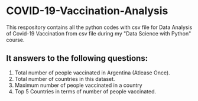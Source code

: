 # COVID-19-Vaccination-Analysis
This respository contains all the python codes with csv file for Data Analysis of Covid-19 Vaccination from csv file during my "Data Science with Python" course.

## It answers to the following questions:
1) Total number of people vaccinated in Argentina (Atlease Once).
2) Total number of countries in this dataset.
3) Maximum number of people vaccinated in a country
4) Top 5 Countries in terms of number of people vaccinated.
